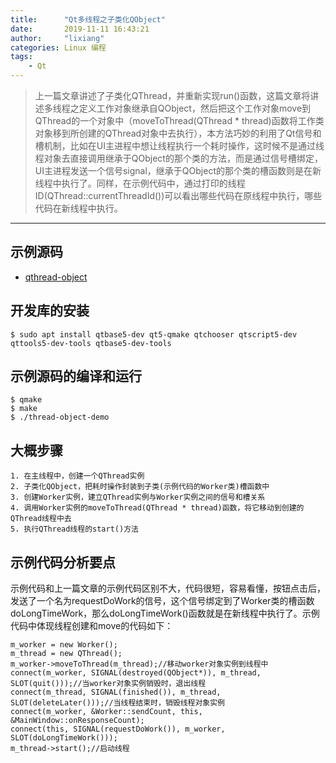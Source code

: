 ```yaml
---
title:      "Qt多线程之子类化QObject"
date:       2019-11-11 16:43:21
author:     "lixiang"
categories: Linux 编程
tags:
    - Qt
---
```


> 上一篇文章讲述了子类化QThread，并重新实现run()函数，这篇文章将讲述多线程之定义工作对象继承自QObject，然后把这个工作对象move到QThread的一个对象中（moveToThread(QThread * thread)函数将工作类对象移到所创建的QThread对象中去执行），本方法巧妙的利用了Qt信号和槽机制，比如在UI主进程中想让线程执行一个耗时操作，这时候不是通过线程对象去直接调用继承于QObject的那个类的方法，而是通过信号槽绑定，UI主进程发送一个信号signal，继承于QObject的那个类的槽函数则是在新线程中执行了。同样，在示例代码中，通过打印的线程ID(QThread::currentThreadId())可以看出哪些代码在原线程中执行，哪些代码在新线程中执行。

---

## 示例源码
- [qthread-object](https://github.com/eightplus/examples/tree/master/code/Qt/thread/qthread-object)

## 开发库的安装
`$ sudo apt install qtbase5-dev qt5-qmake qtchooser qtscript5-dev qttools5-dev-tools qtbase5-dev-tools`

## 示例源码的编译和运行
```
$ qmake
$ make
$ ./thread-object-demo
```

## 大概步骤
	1. 在主线程中，创建一个QThread实例
	2. 子类化QObject，把耗时操作封装到子类(示例代码的Worker类)槽函数中
	3. 创建Worker实例，建立QThread实例与Worker实例之间的信号和槽关系
	4. 调用Worker实例的moveToThread(QThread * thread)函数，将它移动到创建的QThread线程中去
	5. 执行QThread线程的start()方法

## 示例代码分析要点
  示例代码和上一篇文章的示例代码区别不大，代码很短，容易看懂，按钮点击后，发送了一个名为requestDoWork的信号，这个信号绑定到了Worker类的槽函数doLongTimeWork，那么doLongTimeWork()函数就是在新线程中执行了。示例代码中体现线程创建和move的代码如下：
  ```
  m_worker = new Worker();
  m_thread = new QThread();
  m_worker->moveToThread(m_thread);//移动worker对象实例到线程中
  connect(m_worker, SIGNAL(destroyed(QObject*)), m_thread, SLOT(quit()));//当worker对象实例销毁时，退出线程
  connect(m_thread, SIGNAL(finished()), m_thread, SLOT(deleteLater()));//当线程结束时，销毁线程对象实例
  connect(m_worker, &Worker::sendCount, this, &MainWindow::onResponseCount);
  connect(this, SIGNAL(requestDoWork()), m_worker, SLOT(doLongTimeWork()));
  m_thread->start();//启动线程
  ```
